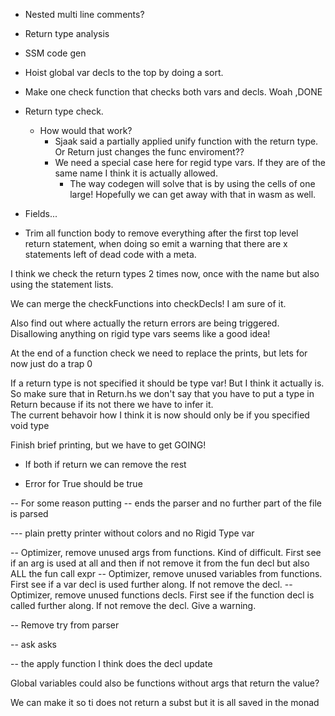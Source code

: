 


- Nested multi line comments?
- Return type analysis
- SSM code gen
- Hoist global var decls to the top by doing a sort.
- Make one check function that checks both vars and decls. Woah ,DONE 
- Return type check.
    - How would that work?
        - Sjaak said a partially applied unify function with the return type. Or Return just changes the func enviroment??
        - We need a special case here for regid type vars. If they are of the same name I think it is actually allowed.
            - The way codegen will solve that is by using the cells of one large! Hopefully we can get away with that in wasm as well.

- Fields...
- Trim all function body to remove everything after the first top level return statement, when doing so emit a warning that there are x statements left of dead code with a meta.


I think we check the return types 2 times now, once with the name but also using the statement lists.

We can merge the checkFunctions into checkDecls! I am sure of it.

Also find out where actually the return errors are being triggered.
Disallowing anything on rigid type vars seems like a good idea!

At the end of a function check we need to replace the prints, but lets for now just do a trap 0

If a return type is not specified it should be type var! But I think it actually is. So make sure that in Return.hs we don't say that you have to put a type in Return because if its not there we have to infer it.   
    The current behavoir how I think it is now should only be if you specified void type

Finish brief printing, but we have to get GOING!


-  If both if return we can remove the rest

- Error for True should be true

-- For some reason putting -- ends the parser and no further part of the file is parsed


--- plain pretty printer without colors and no Rigid Type var

-- Optimizer, remove unused args from functions. Kind of difficult. First see if an arg is used at all and then if not remove it from the fun decl but also ALL the fun call expr
-- Optimizer, remove unused variables from functions. First see if a var decl is used further along. If not remove the decl. 
-- Optimizer, remove unused functions decls. First see if the function decl is called further along. If not remove the decl. Give a warning.

-- Remove try from parser

-- ask asks

-- the apply function I think does the decl update 


Global variables could also be functions without args that return the value? 


We can make it so ti does not return a subst but it is all saved in the monad